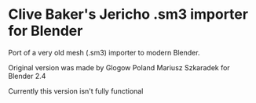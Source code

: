 # Clive Baker's Jericho .sm3 importer for Blender

 Port of a very old mesh (.sm3) importer to modern Blender.

 Original version was made by Glogow Poland Mariusz Szkaradek for Blender 2.4

 Currently this version isn't fully functional
 